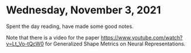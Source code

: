 # Wednesday, November 3, 2021

Spent the day reading, have made some good notes.

Note that there is a video for the paper https://www.youtube.com/watch?v=Lt_Vo-tQcW0 for Generalized Shape Metrics on Neural Representations.